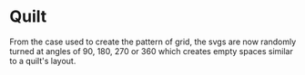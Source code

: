 # Quilt
From the case used to create the pattern of grid, the svgs are now randomly turned at angles of 90, 180, 270 or 360 which creates empty spaces
similar to a quilt's layout.

